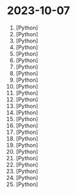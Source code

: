 # 2023-10-07

1. [](https://github.comundefined "GPT-powered chat for documentation, chat with your documents") [Python]
2. [](https://github.comundefined "The official Python library for the OpenAI API") [Python]
3. [](https://github.comundefined "Efficient Streaming Language Models with Attention Sinks") [Python]
4. [](https://github.comundefined "Dev tool that writes scalable apps from scratch while the developer oversees the implementation") [Python]
5. [](https://github.comundefined "Curso para aprender desarrollo frontend Web con Python puro desde cero. Elaborado durante las emisiones en directo desde Twitch de MoureDev.") [Python]
6. [](https://github.comundefined "A Pythonic framework to simplify AI service building") [Python]
7. [](https://github.comundefined "Extend existing LLMs way beyond the original training length with constant memory usage, and without retraining") [Python]
8. [](https://github.comundefined "CKAN is an open-source DMS (data management system) for powering data hubs and data portals. CKAN makes it easy to publish, share and use data. It powers catalog.data.gov, open.canada.ca/data, data.humdata.org among many other sites.") [Python]
9. [](https://github.comundefined "") [Python]
10. [](https://github.comundefined "Create Customized Software using Natural Language Idea (through LLM-powered Multi-Agent Collaboration)") [Python]
11. [](https://github.comundefined "Fine-tune mistral-7B on 3090s, a100s, h100s") [Python]
12. [](https://github.comundefined "We write your reusable computer vision tools. 💜") [Python]
13. [](https://github.comundefined "Official implementation of AnimateDiff.") [Python]
14. [](https://github.comundefined "Zulip server and web application. Open-source team chat that helps teams stay productive and focused.") [Python]
15. [](https://github.comundefined "A high-throughput and memory-efficient inference and serving engine for LLMs") [Python]
16. [](https://github.comundefined "Build and share delightful machine learning apps, all in Python. 🌟 Star to support our work!") [Python]
17. [](https://github.comundefined "") [Python]
18. [](https://github.comundefined "WebRTC/RTSP/RTMP/LL-HLS bridge for Wyze cams in a docker container") [Python]
19. [](https://github.comundefined "A modular SQL linter and auto-formatter with support for multiple dialects and templated code.") [Python]
20. [](https://github.comundefined "一些非常有趣的python爬虫例子,对新手比较友好,主要爬取淘宝、天猫、微信、微信读书、豆瓣、QQ等网站。(Some interesting examples of python crawlers that are friendly to beginners. )") [Python]
21. [](https://github.comundefined "GPT based autonomous agent that does online comprehensive research on any given topic") [Python]
22. [](https://github.comundefined "Go ahead and axolotl questions") [Python]
23. [](https://github.comundefined "Asynchronous HTTP client/server framework for asyncio and Python") [Python]
24. [](https://github.comundefined "The uncompromising Python code formatter") [Python]
25. [](https://github.comundefined "A template for PostgreSQL High Availability with Etcd, Consul, ZooKeeper, or Kubernetes") [Python]
